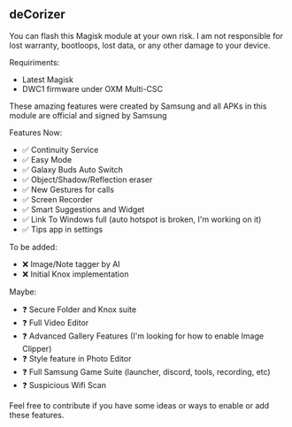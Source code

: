 ## deCorizer

You can flash this Magisk module at your own risk. I am not responsible for lost warranty, bootloops, lost data, or any other damage to your device.

Requiriments:
- Latest Magisk
- DWC1 firmware under OXM Multi-CSC

These amazing features were created by Samsung and all APKs in this module are official and signed by Samsung

Features Now:
- ✅️ Continuity Service
- ✅️ Easy Mode
- ✅️ Galaxy Buds Auto Switch
- ✅️ Object/Shadow/Reflection eraser
- ✅️ New Gestures for calls
- ✅️ Screen Recorder
- ✅️ Smart Suggestions and Widget
- ✅️ Link To Windows full (auto hotspot is broken, I'm working on it)
- ✅️ Tips app in settings

To be added:
- ❌️ Image/Note tagger by AI
- ❌️ Initial Knox implementation

Maybe:
- ❓️ Secure Folder and Knox suite
- ❓️ Full Video Editor
- ❓️ Advanced Gallery Features (I'm looking for how to enable Image Clipper)
- ❓️ Style feature in Photo Editor 
- ❓️ Full Samsung Game Suite (launcher, discord, tools, recording, etc)
- ❓️ Suspicious Wifi Scan

Feel free to contribute if you have some ideas or ways to enable or add these features. 
